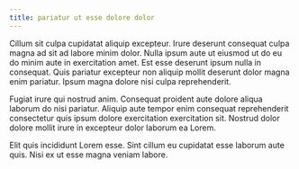 ```yaml
---
title: pariatur ut esse dolore dolor
---
```


Cillum sit culpa cupidatat aliquip excepteur. Irure deserunt consequat culpa magna ad sit ad labore minim dolor. Nulla ipsum aute ut eiusmod ut do eu do minim aute in exercitation amet. Est esse deserunt ipsum nulla in consequat. Quis pariatur excepteur non aliquip mollit deserunt dolor magna enim pariatur. Ipsum magna dolore nisi culpa reprehenderit.

Fugiat irure qui nostrud anim. Consequat proident aute dolore aliqua laborum do nisi pariatur. Aliquip aute tempor enim consequat reprehenderit consectetur quis ipsum dolore exercitation exercitation sit. Nostrud dolor dolore mollit irure in excepteur dolor laborum ea Lorem.

Elit quis incididunt Lorem esse. Sint cillum eu cupidatat esse laborum aute quis. Nisi ex ut esse magna veniam labore.